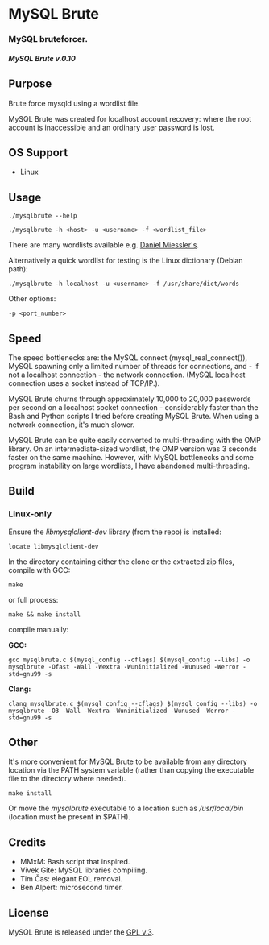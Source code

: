 
# MySQL Brute


### MySQL bruteforcer.

##### MySQL Brute v.0.10


## Purpose

Brute force mysqld using a wordlist file.

MySQL Brute was created for localhost account recovery: where the root account is inaccessible and an ordinary user password is lost.


## OS Support

+ Linux


## Usage

    ./mysqlbrute --help

    ./mysqlbrute -h <host> -u <username> -f <wordlist_file>

There are many wordlists available e.g. [Daniel Miessler's](https://github.com/danielmiessler).

Alternatively a quick wordlist for testing is the Linux dictionary (Debian path):

    ./mysqlbrute -h localhost -u <username> -f /usr/share/dict/words

Other options:

    -p <port_number>


## Speed

The speed bottlenecks are: the MySQL connect (mysql\_real\_connect()), MySQL spawning only a limited number of threads for connections, and - if not a localhost connection - the network connection. (MySQL localhost connection uses a socket instead of TCP/IP.).

MySQL Brute churns through approximately 10,000 to 20,000 passwords per second on a localhost socket connection - considerably faster than the Bash and Python scripts I tried before creating MySQL Brute. When using a network connection, it's much slower.

MySQL Brute can be quite easily converted to multi-threading with the OMP library. On an intermediate-sized wordlist, the OMP version was 3 seconds faster on the same machine.  However, with MySQL bottlenecks and some program instability on large wordlists, I have abandoned multi-threading.


## Build

### Linux-only

Ensure the *libmysqlclient-dev* library (from the repo) is installed:

    locate libmysqlclient-dev

In the directory containing either the clone or the extracted zip files, compile with GCC:

    make

or full process:

    make && make install

compile manually:

**GCC:**

    gcc mysqlbrute.c $(mysql_config --cflags) $(mysql_config --libs) -o mysqlbrute -Ofast -Wall -Wextra -Wuninitialized -Wunused -Werror -std=gnu99 -s

**Clang:**

    clang mysqlbrute.c $(mysql_config --cflags) $(mysql_config --libs) -o mysqlbrute -O3 -Wall -Wextra -Wuninitialized -Wunused -Werror -std=gnu99 -s


## Other

It's more convenient for MySQL Brute to be available from any directory location via the PATH system variable (rather than copying the executable file to the directory where needed).

    make install

Or move the *mysqlbrute* executable to a location such as */usr/local/bin* (location must be present in $PATH).


## Credits

+ MMxM: Bash script that inspired.
+ Vivek Gite: MySQL libraries compiling.
+ Tim Čas: elegant EOL removal.
+ Ben Alpert: microsecond timer.


## License

MySQL Brute is released under the [GPL v.3](https://www.gnu.org/licenses/gpl-3.0.html).
